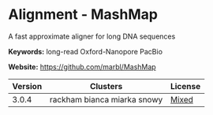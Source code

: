 # Alignment - MashMap

A fast approximate aligner for long DNA sequences

**Keywords:** long-read Oxford-Nanopore PacBio

**Website:** <https://github.com/marbl/MashMap>

| Version | Clusters | License |
| ------- | -------- | ------- |
| 3.0.4 | rackham bianca miarka snowy | [Mixed](https://raw.githubusercontent.com/marbl/MashMap/master/LICENSE.txt) |

